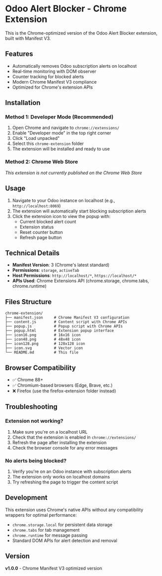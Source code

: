 # Odoo Alert Blocker - Chrome Extension

This is the Chrome-optimized version of the Odoo Alert Blocker extension, built with Manifest V3.

## Features

- Automatically removes Odoo subscription alerts on localhost
- Real-time monitoring with DOM observer
- Counter tracking for blocked alerts
- Modern Chrome Manifest V3 compliance
- Optimized for Chrome's extension APIs

## Installation

### Method 1: Developer Mode (Recommended)

1. Open Chrome and navigate to `chrome://extensions/`
2. Enable "Developer mode" in the top right corner
3. Click "Load unpacked"
4. Select this `chrome-extension` folder
5. The extension will be installed and ready to use

### Method 2: Chrome Web Store

*This extension is not currently published on the Chrome Web Store*

## Usage

1. Navigate to your Odoo instance on localhost (e.g., `http://localhost:8069`)
2. The extension will automatically start blocking subscription alerts
3. Click the extension icon to view the popup with:
   - Current blocked alert count
   - Extension status
   - Reset counter button
   - Refresh page button

## Technical Details

- **Manifest Version**: 3 (Chrome's latest standard)
- **Permissions**: `storage`, `activeTab`
- **Host Permissions**: `http://localhost/*`, `https://localhost/*`
- **APIs Used**: Chrome Extensions API (chrome.storage, chrome.tabs, chrome.runtime)

## Files Structure

```
chrome-extension/
├── manifest.json     # Chrome Manifest V3 configuration
├── content.js        # Content script with Chrome APIs
├── popup.js          # Popup script with Chrome APIs
├── popup.html        # Extension popup interface
├── icon16.png        # 16x16 icon
├── icon48.png        # 48x48 icon
├── icon128.png       # 128x128 icon
├── icon.svg          # Vector icon
└── README.md         # This file
```

## Browser Compatibility

- ✅ Chrome 88+
- ✅ Chromium-based browsers (Edge, Brave, etc.)
- ❌ Firefox (use the firefox-extension folder instead)

## Troubleshooting

### Extension not working?
1. Make sure you're on a localhost URL
2. Check that the extension is enabled in `chrome://extensions/`
3. Refresh the page after installing the extension
4. Check the browser console for any error messages

### No alerts being blocked?
1. Verify you're on an Odoo instance with subscription alerts
2. The extension only works on localhost domains
3. Try refreshing the page to trigger the content script

## Development

This extension uses Chrome's native APIs without any compatibility wrappers for optimal performance:

- `chrome.storage.local` for persistent data storage
- `chrome.tabs` for tab management
- `chrome.runtime` for message passing
- Standard DOM APIs for alert detection and removal

## Version

**v1.0.0** - Chrome Manifest V3 optimized version